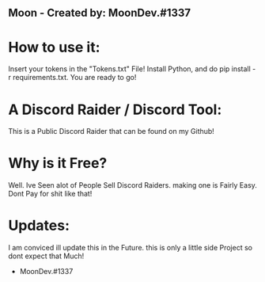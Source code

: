 ## Moon - Created by: MoonDev.#1337

# How to use it:

Insert your tokens in the "Tokens.txt" File! Install Python, and do pip install -r requirements.txt. You are ready to go!

# A Discord Raider / Discord Tool:

This is a Public Discord Raider that can be found on my Github!


# Why is it Free?

Well. Ive Seen alot of People Sell Discord Raiders. making one is Fairly Easy. Dont Pay for shit like that!


# Updates: 

I am conviced ill update this in the Future. this is only a little side Project so dont expect that Much!


- MoonDev.#1337
